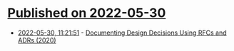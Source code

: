# [Published on 2022-05-30](index.md)

* [2022-05-30, 11:21:51](https://news.ycombinator.com/item?id=31557835) - [Documenting Design Decisions Using RFCs and ADRs (2020)](https://brunoscheufler.com/blog/2020-07-04-documenting-design-decisions-using-rfcs-and-adrs)
